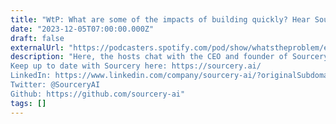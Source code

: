 ```yaml
---
title: "WtP: What are some of the impacts of building quickly? Hear Sourcery's Tim Gilboy explain technical debt, coding culture, and more."
date: "2023-12-05T07:00:00.000Z"
draft: false
externalUrl: "https://podcasters.spotify.com/pod/show/whatstheproblem/episodes/WtP-What-are-some-of-the-impacts-of-building-quickly--Hear-Sourcerys-Tim-Gilboy-explain-technical-debt--coding-culture--and-more-e2coqmd"
description: "Here, the hosts chat with the CEO and founder of Sourcery, Tim Gilboy. Sourcery uses AI to help developers refactor code. The hosts talk about how culture influences a company’s technical debt and the importance of refactoring we’ll explain!). 
Keep up to date with Sourcery here: https://sourcery.ai/
LinkedIn: https://www.linkedin.com/company/sourcery-ai/?originalSubdomain=uk
Twitter: @SourceryAI
Github: https://github.com/sourcery-ai"
tags: []
---
```

